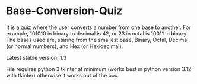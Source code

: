 # Base-Conversion-Quiz

It is a quiz where the user converts a number from one base to another.
For example, 101010 in binary to decimal is 42, or 23 in octal is 10011 in binary.
The bases used are, staring from the smallest base, Binary, Octal, Decimal (or normal numbers), and Hex (or Hexidecimal).

Latest stable version: 1.3

File requires python 3 tkinter at minimum (works best in python version 3.12 with tkinter) otherwise it works out of the box.
